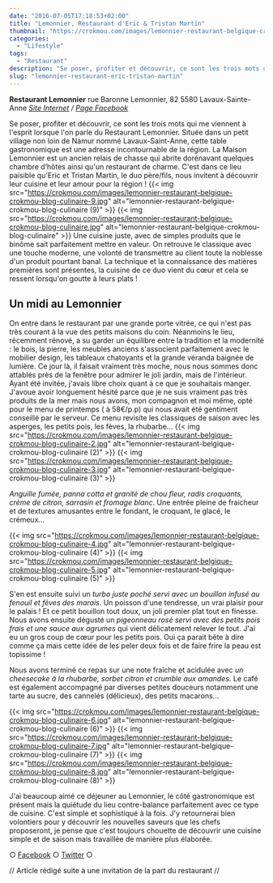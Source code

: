 ```yaml
---
date: "2016-07-05T17:18:53+02:00"
title: "Lemonnier, Restaurant d'Eric & Tristan Martin"
thumbnail: "https://crokmou.com/images/lemonnier-restaurant-belgique-crokmou-blog-culinaire-1.jpg"
categories:
  - "Lifestyle"
tags:
  - "Restaurant"
description: "Se poser, profiter et découvrir, ce sont les trois mots qui me viennent à l'esprit lorsque l'on parle du Restaurant Lemonnier."
slug: "lemonnier-restaurant-eric-tristan-martin"
---
```


**Restaurant Lemonnier** rue Baronne Lemonnier, 82 5580 Lavaux-Sainte-Anne _[Site Internet](http://www.lemonnier.be/) / [Page Facebook](https://www.facebook.com/Lemonnier-Restaurant-H%C3%B4tel-165129210184969)_

Se poser, profiter et découvrir, ce sont les trois mots qui me viennent à l'esprit lorsque l'on parle du Restaurant Lemonnier. Située dans un petit village non loin de Namur nommé Lavaux-Saint-Anne, cette table gastronomique est une adresse incontournable de la région. La Maison Lemonnier est un ancien relais de chasse qui abrite dorénavant quelques chambre d’hôtes ainsi qu'un restaurant de charme. C'est dans ce lieu paisible qu'Eric et Tristan Martin, le duo père/fils, nous invitent à découvrir leur cuisine et leur amour pour la région ! {{< img src="https://crokmou.com/images/lemonnier-restaurant-belgique-crokmou-blog-culinaire-9.jpg" alt="lemonnier-restaurant-belgique-crokmou-blog-culinaire (9)" >}} {{< img src="https://crokmou.com/images/lemonnier-restaurant-belgique-crokmou-blog-culinaire.jpg" alt="lemonnier-restaurant-belgique-crokmou-blog-culinaire" >}} Une cuisine juste, avec de simples produits que le binôme sait parfaitement mettre en valeur. On retrouve le classique avec une touche moderne, une volonté de transmettre au client toute la noblesse d'un produit pourtant banal. La technique et la connaissance des matières premières sont présentes, la cuisine de ce duo vient du cœur et cela se ressent lorsqu'on goutte à leurs plats !

## Un midi au Lemonnier

On entre dans le restaurant par une grande porte vitrée, ce qui n'est pas très courant à la vue des petits maisons du coin. Néanmoins le lieu, récemment rénové, a su garder un équilibre entre la tradition et la modernité : le bois, la pierre, les meubles anciens s'associent parfaitement avec le mobilier design, les tableaux chatoyants et la grande véranda baignée de lumière. Ce jour là, il faisait vraiment très moche, nous nous sommes donc attablés près de la fenêtre pour admirer le joli jardin, mais de l'intérieur. Ayant été invitée, j'avais libre choix quant à ce que je souhaitais manger. J'avoue avoir longuement hésité parce que je ne suis vraiment pas très produits de la mer mais nous avons, mon compagnon et moi même, opté pour le menu de printemps ( à 58€/p.p) qui nous avait été gentiment conseillé par le serveur. Ce menu revisite les classiques de saison avec les asperges, les petits pois, les fèves, la rhubarbe... {{< img src="https://crokmou.com/images/lemonnier-restaurant-belgique-crokmou-blog-culinaire-2.jpg" alt="lemonnier-restaurant-belgique-crokmou-blog-culinaire (2)" >}} {{< img src="https://crokmou.com/images/lemonnier-restaurant-belgique-crokmou-blog-culinaire-3.jpg" alt="lemonnier-restaurant-belgique-crokmou-blog-culinaire (3)" >}}

_Anguille fumée, panna cotta et granité de chou fleur, radis croquants, crème de citron, sarrasin et fromage blanc_. Une entrée pleine de fraicheur et de textures amusantes entre le fondant, le croquant, le glacé, le crémeux...

{{< img src="https://crokmou.com/images/lemonnier-restaurant-belgique-crokmou-blog-culinaire-4.jpg" alt="lemonnier-restaurant-belgique-crokmou-blog-culinaire (4)" >}} {{< img src="https://crokmou.com/images/lemonnier-restaurant-belgique-crokmou-blog-culinaire-5.jpg" alt="lemonnier-restaurant-belgique-crokmou-blog-culinaire (5)" >}}

S'en est ensuite suivi un _turbo juste poché servi avec un bouillon infusé au fenouil et fèves des marais_. Un poisson d'une tendresse, un vrai plaisir pour le palais ! Et ce petit bouillon tout doux, un joli premier plat tout en finesse. Nous avons ensuite dégusté un _pigeonneau rosé servi avec des petits pois frais et une sauce aux agrumes_ qui vient délicatement relever le tout. J'ai eu un gros coup de cœur pour les petits pois. Oui ça parait bête à dire comme ça mais cette idée de les peler deux fois et de faire frire la peau est topissime !

Nous avons terminé ce repas sur une note fraîche et acidulée avec _un cheesecake à la rhubarbe, sorbet citron et crumble aux amandes_. Le café est également accompagné par diverses petites douceurs notamment une tarte au sucre, des cannelés (délicieux), des petits macarons...

{{< img src="https://crokmou.com/images/lemonnier-restaurant-belgique-crokmou-blog-culinaire-6.jpg" alt="lemonnier-restaurant-belgique-crokmou-blog-culinaire (6)" >}} {{< img src="https://crokmou.com/images/lemonnier-restaurant-belgique-crokmou-blog-culinaire-7.jpg" alt="lemonnier-restaurant-belgique-crokmou-blog-culinaire (7)" >}} {{< img src="https://crokmou.com/images/lemonnier-restaurant-belgique-crokmou-blog-culinaire-8.jpg" alt="lemonnier-restaurant-belgique-crokmou-blog-culinaire (8)" >}}

J'ai beaucoup aimé ce déjeuner au Lemonnier, le côté gastronomique est présent mais la quiétude du lieu contre-balance parfaitement avec ce type de cuisine. C'est simple et sophistiqué à la fois. J'y retournerai bien volontiers pour y découvrir les nouvelles saveurs que les chefs proposeront, je pense que c'est toujours chouette de découvrir une cuisine simple et de saison mais travaillée de manière plus élaborée.

○ [Facebook](https://www.facebook.com/crokmou.blog) ○ [Twitter](https://twitter.com/Crokmou) ○

// Article rédigé suite à une invitation de la part du restaurant //